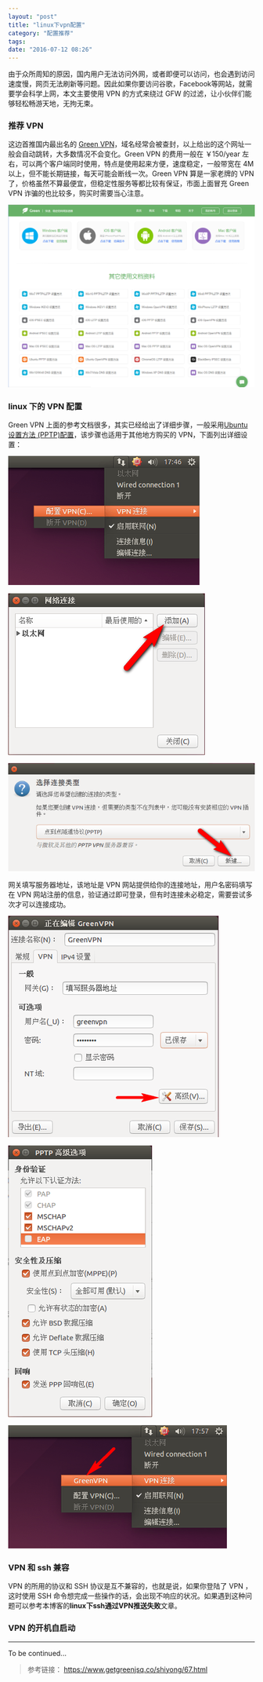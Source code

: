 ```yaml
---
layout: "post"
title: "linux下vpn配置"
category: "配置推荐"
tags: 
date: "2016-07-12 08:26"
---
```


由于众所周知的原因，国内用户无法访问外网，或者即便可以访问，也会遇到访问速度慢，网页无法刷新等问题。因此如果你要访问谷歌，Facebook等网站，就需要学会科学上网，本文主要使用 VPN 的方式来绕过 GFW 的过滤，让小伙伴们能够轻松畅游天地，无拘无束。

### 推荐 VPN

这边首推国内最出名的 [Green VPN](http://gjsq.me/web)，域名经常会被查封，以上给出的这个网址一般会自动跳转，大多数情况不会变化。Green VPN 的费用一般在 ￥150/year 左右，可以两个客户端同时使用，特点是使用起来方便，速度稳定，一般带宽在 4M 以上，但不能长期链接，每天可能会断线一次。Green VPN 算是一家老牌的 VPN 了，价格虽然不算最便宜，但稳定性服务等都比较有保证，市面上面冒充 Green VPN 诈骗的也比较多，购买时需要当心注意。

![](https://raw.githubusercontent.com/noparkinghere/noparkinghere.github.io/master/img/2016-07-12-linux%E4%B8%8Bvpn%E9%85%8D%E7%BD%AE/1.png)

<!-- more -->


### linux 下的 VPN 配置

Green VPN 上面的参考文档很多，其实已经给出了详细步骤，一般采用[Ubuntu 设置方法 (PPTP)配置](https://www.getgreenjsq.co/shiyong/67.html)，该步骤也适用于其他地方购买的 VPN，下面列出详细设置：

![](https://raw.githubusercontent.com/noparkinghere/noparkinghere.github.io/master/img/2016-07-12-linux%E4%B8%8Bvpn%E9%85%8D%E7%BD%AE/2.png)

![](https://raw.githubusercontent.com/noparkinghere/noparkinghere.github.io/master/img/2016-07-12-linux%E4%B8%8Bvpn%E9%85%8D%E7%BD%AE/3.png)

![](https://raw.githubusercontent.com/noparkinghere/noparkinghere.github.io/master/img/2016-07-12-linux%E4%B8%8Bvpn%E9%85%8D%E7%BD%AE/4.png)

网关填写服务器地址，该地址是 VPN 网站提供给你的连接地址，用户名密码填写在 VPN 网站注册的信息，验证通过即可登录，但有时连接未必稳定，需要尝试多次才可以连接成功。

![](https://raw.githubusercontent.com/noparkinghere/noparkinghere.github.io/master/img/2016-07-12-linux%E4%B8%8Bvpn%E9%85%8D%E7%BD%AE/5.png)

![](https://raw.githubusercontent.com/noparkinghere/noparkinghere.github.io/master/img/2016-07-12-linux%E4%B8%8Bvpn%E9%85%8D%E7%BD%AE/6.png)

![](https://raw.githubusercontent.com/noparkinghere/noparkinghere.github.io/master/img/2016-07-12-linux%E4%B8%8Bvpn%E9%85%8D%E7%BD%AE/7.png)

### VPN 和 ssh 兼容

VPN 的所用的协议和 SSH 协议是互不兼容的，也就是说，如果你登陆了 VPN ，这时使用 SSH 命令想完成一些操作的话，会出现不响应的状况。如果遇到这种问题可以参考本博客的**linux下ssh通过VPN推送失败**文章。

### VPN 的开机自启动

***

To be continued...

> 参考链接：
> https://www.getgreenjsq.co/shiyong/67.html
